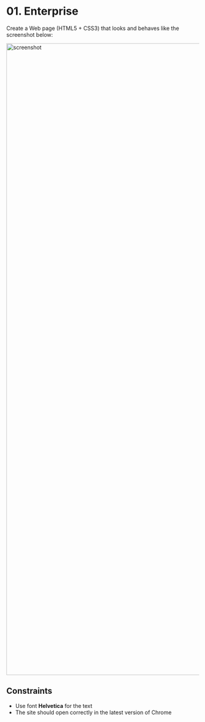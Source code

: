 # 01. Enterprise
Create a Web page (HTML5 + CSS3) that looks and behaves like the screenshot below:

<img width="1652" alt="screenshot" src="https://user-images.githubusercontent.com/85792514/175766701-ccdef099-9021-44cc-affe-f7d712891610.png">

## Constraints
* Use font **Helvetica** for the text
* The site should open correctly in the latest version of Chrome
